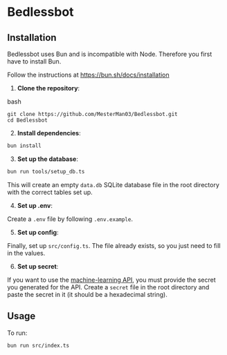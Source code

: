 # Bedlessbot

## Installation

Bedlessbot uses Bun and is incompatible with Node. Therefore you first have to install Bun.

Follow the instructions at https://bun.sh/docs/installation

1. **Clone the repository**:

bash
```
git clone https://github.com/MesterMan03/Bedlessbot.git
cd Bedlessbot
```

2. **Install dependencies**:

```bash
bun install
```

3. **Set up the database**:

```bash
bun run tools/setup_db.ts
```

This will create an empty `data.db` SQLite database file in the root directory with the correct tables set up.

4. **Set up .env**:

Create a `.env` file by following `.env.example`.

5. **Set up config**:
 
Finally, set up `src/config.ts`. The file already exists, so you just need to fill in the values.

6. **Set up secret**:

If you want to use the [machine-learning API](https://github.com/MesterMan03/Bedlessbot-API), you must provide the secret you generated for the API. Create a `secret` file in the root directory and paste the secret in it (it should be a hexadecimal string).

## Usage

To run:

```bash
bun run src/index.ts
```